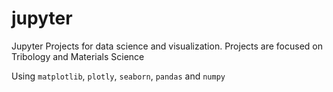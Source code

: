 # jupyter
Jupyter Projects for data science and visualization.
Projects are focused on Tribology and Materials Science

Using ``matplotlib``, ``plotly``, ``seaborn``, ``pandas`` and ``numpy``

